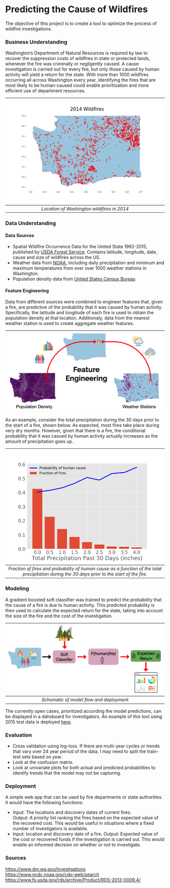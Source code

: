# Predicting the Cause of Wildfires

The objective of this project is to create a tool to optimize the process of wildfire investigations.

### Business Understanding
 
Washington’s Department of Natural Resources is required by law to recover the suppression costs of wildfires in state or protected lands, whenever the fire was criminally or negligently caused.  A cause investigation is carried out for every fire, but only those caused by human activity will yield a return for the state.  With more than 1000 wildfires occurring all across Washington every year, identifying the fires that are most likely to be human-caused could enable prioritization and more efficient use of department resources.

| ![2014_fires_map.png](app/static/img/2014_fires_map.png) | 
|:--:| 
| *Location of Washington wildifires in 2014* |

### Data Understanding

#### Data Sources

* Spatial Wildfire Occurrence Data for the United State 1992-2015, published by [USDA Forest Service](https://www.fs.usda.gov/rds/archive/Product/RDS-2013-0009.4/).  Contains latitude, longitude, date, cause and size of wildfires across the US.  
* Weather data from [NOAA](https://www.ncdc.noaa.gov/cdo-web/datasets), including daily precipitation and minimum and maximum temperatures from over over 1000 weather stations in Washington. 
* Population density data from [United States Census Bureau](https://catalog.data.gov/dataset/tiger-line-shapefile-2010-2010-state-washington-2010-census-block-state-based-shapefile-with-ho) 

#### Feature Engineering

Data from different sources were combined to engineer features that, given a fire, are predictive of the probability that it was caused by human activity.  Specifically, the latitude and longitude of each fire is used to obtain the population density at that location.  Additionaly, data from the nearest weather station is used to create aggregate weather features.

| ![feature_engineering.png](images/feature_engineering.png) | 
|:--:| 

As an example, consider the total precipitation during the 30 days prior to the start of a fire, shown below.  As expected, most fires take place during very dry months.  However, given that there is a fire, the conditional probability that it was casued by human activity actually increases as the amount of precipitation goes up.

| ![prcp_30days_univariate.png](app/static/img/prcp_30days_univariate.png) | 
|:--:| 
| *Fraction of fires and probability of human cause as a function of the total precipitation during the 30 days prior to the start of the fire.* |

### Modeling

A gradient boosted soft classifier was trained to predict the probability that the cause of a fire is due to human activity. This predicted probability is then used to calculate the expected return for the state, taking into account the size of the fire and the cost of the investigation.  

| ![model_flow.png](app/static/img/model_flow.png) | 
|:--:| 
| *Schematic of model flow and deployment* |

The currently open cases, prioritized according the model predictions, can be displayed in a dahsboard for investigators. An example of this tool using 2015 test data is deployed [here](http://fireinvestigator.online).

### Evaluation

* Cross validation using log-loss.  If there are multi-year cycles or trends that vary over 24 year period of the data, I may need to split the train-test sets based on year.
* Look at the confusion matrix.
* Look at univariate plots for both actual and predicted probabilities to identify trends that the model may not be capturing.

### Deployment

A simple web app that can be used by fire departments or state authorities.  It would have the following functions:

* Input: The locations and discovery dates of current fires.  
  Output: A priority list ranking the fires based on the expected value of the recovered  cost.
	This would be useful in situations where a fixed number of investigators is available.
* Input: location and discovery date of a fire.
  Output: Expected value of the cost or recovered funds if the investigation is carried out.  This would enable an informed     decision on whether or not to investigate.  

### Sources
https://www.dnr.wa.gov/Investigations  
https://www.ncdc.noaa.gov/cdo-web/search   
https://www.fs.usda.gov/rds/archive/Product/RDS-2013-0009.4/

